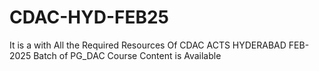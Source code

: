 # CDAC-HYD-FEB25
It is a with All the Required Resources Of CDAC ACTS HYDERABAD FEB-2025 Batch
of PG_DAC Course Content is Available
